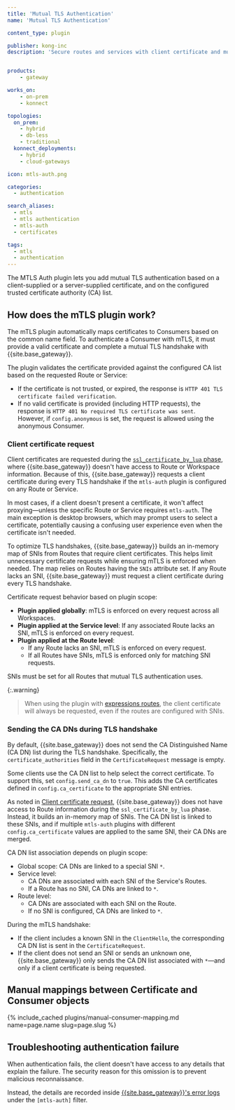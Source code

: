 ```yaml
---
title: 'Mutual TLS Authentication'
name: 'Mutual TLS Authentication'

content_type: plugin

publisher: kong-inc
description: 'Secure routes and services with client certificate and mutual TLS authentication'


products:
    - gateway

works_on:
    - on-prem
    - konnect

topologies:
  on_prem:
    - hybrid
    - db-less
    - traditional
  konnect_deployments:
    - hybrid
    - cloud-gateways

icon: mtls-auth.png

categories:
  - authentication

search_aliases:
  - mtls
  - mtls authentication
  - mtls-auth
  - certificates

tags:
  - mtls
  - authentication
---
```


The MTLS Auth plugin lets you add mutual TLS authentication based on a client-supplied or a server-supplied certificate, 
and on the configured trusted certificate authority (CA) list.


## How does the mTLS plugin work?

The mTLS plugin automatically maps certificates to Consumers based on the common name field.
To authenticate a Consumer with mTLS, it must provide a valid certificate and
complete a mutual TLS handshake with {{site.base_gateway}}.

The plugin validates the certificate provided against the configured CA list based on the
requested Route or Service:
* If the certificate is not trusted, or expired, the response is `HTTP 401 TLS certificate failed verification`.
* If no valid certificate is provided (including HTTP requests), the response is `HTTP 401 No required TLS certificate was sent`.  
  However, if `config.anonymous` is set, the request is allowed using the anonymous Consumer.

### Client certificate request

Client certificates are requested during the [`ssl_certificate_by_lua` phase](/gateway/entities/plugin/#plugin-contexts), where {{site.base_gateway}} doesn't have access to Route or Workspace information. 
Because of this, {{site.base_gateway}} requests a client certificate during every TLS handshake if the `mtls-auth` plugin is configured on any Route or Service.

In most cases, if a client doesn't present a certificate, it won't affect proxying—unless the specific Route or Service requires `mtls-auth`.
The main exception is desktop browsers, which may prompt users to select a certificate, potentially causing a confusing user experience even when the certificate isn't needed.

To optimize TLS handshakes, {{site.base_gateway}} builds an in-memory map of SNIs from Routes that require client certificates. 
This helps limit unnecessary certificate requests while ensuring mTLS is enforced when needed. 
The map relies on Routes having the `SNIs` attribute set. 
If any Route lacks an SNI, {{site.base_gateway}} must request a client certificate during every TLS handshake.

Certificate request behavior based on plugin scope:

* **Plugin applied globally**: mTLS is enforced on every request across all Workspaces.
* **Plugin applied at the Service level**: If any associated Route lacks an SNI, mTLS is enforced on every request.
* **Plugin applied at the Route level**:
  * If any Route lacks an SNI, mTLS is enforced on every request.
  * If all Routes have SNIs, mTLS is enforced only for matching SNI requests.

SNIs must be set for all Routes that mutual TLS authentication uses.

{:.warning}
> When using the plugin with [expressions routes](/gateway/routing/expressions/), 
the client certificate will always be requested, even if the routes are configured with SNIs. 

### Sending the CA DNs during TLS handshake

By default, {{site.base_gateway}} does not send the CA Distinguished Name (CA DN) list during the TLS handshake. Specifically, the `certificate_authorities` field in the `CertificateRequest` message is empty.

Some clients use the CA DN list to help select the correct certificate. To support this, set `config.send_ca_dn` to `true`. 
This adds the CA certificates defined in `config.ca_certificate` to the appropriate SNI entries.

As noted in [Client certificate request](#client-certificate-request), {{site.base_gateway}} does not have access to Route information during the `ssl_certificate_by_lua` phase. 
Instead, it builds an in-memory map of SNIs. 
The CA DN list is linked to these SNIs, and if multiple `mtls-auth` plugins with different `config.ca_certificate` values are applied to the same SNI, their CA DNs are merged.

CA DN list association depends on plugin scope:

* Global scope: CA DNs are linked to a special SNI `*`.
* Service level:
  * CA DNs are associated with each SNI of the Service's Routes.
  * If a Route has no SNI, CA DNs are linked to `*`.
* Route level:
  * CA DNs are associated with each SNI on the Route.
  * If no SNI is configured, CA DNs are linked to `*`.

During the mTLS handshake:

* If the client includes a known SNI in the `ClientHello`, the corresponding CA DN list is sent in the `CertificateRequest`.
* If the client does not send an SNI or sends an unknown one, {{site.base_gateway}} only sends the CA DN list associated with `*`—and only if a client certificate is being requested.

## Manual mappings between Certificate and Consumer objects

{% include_cached plugins/manual-consumer-mapping.md name=page.name slug=page.slug %}

## Troubleshooting authentication failure

When authentication fails, the client doesn't have access to any details that explain the failure. 
The security reason for this omission is to prevent malicious reconnaissance. 

Instead, the details are recorded inside [{{site.base_gateway}}'s error logs](/gateway/logs/) under the `[mtls-auth]` filter.
